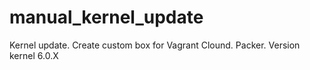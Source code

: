 # manual_kernel_update
Kernel update. Create custom box for Vagrant Clound. Packer.
Version kernel 6.0.X
